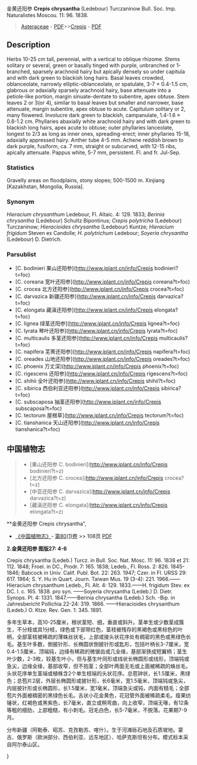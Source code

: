 金黄还阳参 **Crepis chrysantha** (Ledebour) Turczaninow Bull. Soc. Imp. Naturalistes Moscou. 11: 96. 1838.

> [Asteraceae](http://www.iplant.cn/info/Asteraceae?t=foc) - [PDF](http://www.iplant.cn/foc/pdf/Asteraceae.pdf)>>[Crepis](http://www.iplant.cn/info/Crepis?t=foc) - [PDF](http://www.iplant.cn/foc/pdf/Crepis.pdf)

## Description

Herbs 10-25 cm tall, perennial, with a vertical to oblique rhizome. Stems solitary or several, green or basally tinged with purple, unbranched or 1-branched, sparsely arachnoid hairy but apically densely so under capitula and with dark green to blackish long hairs. Basal leaves crowded, oblanceolate, narrowly elliptic-oblanceolate, or spatulate, 3-7 × 0.4-1.5 cm, glabrous or adaxially sparsely arachnoid hairy, base attenuate into a petiole-like portion, margin sinuate-dentate to subentire, apex obtuse. Stem leaves 2 or 3(or 4), similar to basal leaves but smaller and narrower, base attenuate, margin subentire, apex obtuse to acute. Capitulum solitary or 2, many flowered. Involucre dark green to blackish, campanulate, 1.4-1.6 × 0.8-1.2 cm. Phyllaries abaxially white arachnoid hairy and with dark green to blackish long hairs, apex acute to obtuse; outer phyllaries lanceolate, longest to 2/3 as long as inner ones, spreading-erect; inner phyllaries 15-18, adaxially appressed hairy. Anther tube 4-5 mm. Achene reddish brown to dark purple, fusiform, ca. 7 mm, straight or subcurved, with 12-15 ribs, apically attenuate. Pappus white, 5-7 mm, persistent. Fl. and fr. Jul-Sep.

### Statistics
Gravelly areas on floodplains, stony slopes; 500-1500 m. Xinjiang [Kazakhstan, Mongolia, Russia].

### Synonym
*Hieracium chrysanthum* Ledebour, Fl. Altaic. 4: 129. 1833; *Berinia chrysantha* (Ledebour) Schultz Bipontinus; *Crepis polytricha* (Ledebour) Turczaninow; *Hieracioides chrysantha* (Ledebour) Kuntze; *Hieracium frigidum* Steven ex Candolle; *H. polytrichum* Ledebour; *Soyeria chrysantha* (Ledebour) D. Dietrich.

### Parsublist

* [C.  bodinieri  果山还阳参](http://www.iplant.cn/info/Crepis bodinieri?t=foc)
* [C.  coreana  宽叶还阳参](http://www.iplant.cn/info/Crepis coreana?t=foc)
* [C.  crocea  北方还阳参](http://www.iplant.cn/info/Crepis crocea?t=foc)
* [C.  darvazica  新疆还阳参](http://www.iplant.cn/info/Crepis darvazica?t=foc)
* [C.  elongata  藏滇还阳参](http://www.iplant.cn/info/Crepis elongata?t=foc)
* [C.  lignea  绿茎还阳参](http://www.iplant.cn/info/Crepis lignea?t=foc)
* [C.  lyrata  琴叶还阳参](http://www.iplant.cn/info/Crepis lyrata?t=foc)
* [C.  multicaulis  多茎还阳参](http://www.iplant.cn/info/Crepis multicaulis?t=foc)
* [C.  napifera  芜菁还阳参](http://www.iplant.cn/info/Crepis napifera?t=foc)
* [C.  oreades  山地还阳参](http://www.iplant.cn/info/Crepis oreades?t=foc)
* [C.  phoenix  万丈深](http://www.iplant.cn/info/Crepis phoenix?t=foc)
* [C.  rigescens  还阳参](http://www.iplant.cn/info/Crepis rigescens?t=foc)
* [C.  shihii  全叶还阳参](http://www.iplant.cn/info/Crepis shihii?t=foc)
* [C.  sibirica  西伯利亚还阳参](http://www.iplant.cn/info/Crepis sibirica?t=foc)
* [C.  subscaposa  抽茎还阳参](http://www.iplant.cn/info/Crepis subscaposa?t=foc)
* [C.  tectorum  屋根草](http://www.iplant.cn/info/Crepis tectorum?t=foc)
* [C.  tianshanica  天山还阳参](http://www.iplant.cn/info/Crepis tianshanica?t=foc)

## 中国植物志

> * [果山还阳参  C.  bodinieri](http://www.iplant.cn/info/Crepis bodinieri?t=z)
> * [北方还阳参  C.  crocea](http://www.iplant.cn/info/Crepis crocea?t=z)
> * [中亚还阳参  C.  darvazica](http://www.iplant.cn/info/Crepis darvazica?t=z)
> * [藏滇还阳参  C.  elongata](http://www.iplant.cn/info/Crepis elongata?t=z)

**金黄还阳参 Crepis chrysantha",

* [《中国植物志》](http://www.iplant.cn/frps)- [第80(1)卷](http://www.iplant.cn/frps/vol/80(1)) >> 108页 [PDF](http://www.iplant.cn/frps/pdf/80(1)/108.PDF)

**2.金黄还阳参 图版27: 4-6**

Crepis chrysantha (Ledeb.) Turcz. in Bull. Soc. Nat. Mosc. 11: 96. 1838 et 21: 112. 1848; Froel. in DC., Prodr. 7: 165. 1838; Ledeb., Fl. Ross. 2: 826. 1845-1846; Babcock in Univ. Calif. Publ. Bot. 22: 263. 1947; Czer. in Fl. URSS 29: 617. 1964; S. Y. Hu in Quart. Journ. Taiwan Mus. 19 (3-4): 221. 1966.——Hieracium chrysanthum Ledeb., Fl. Alt. 4: 129. 1833.——H. frigidum Stev. ex DC. l. c. 165. 1838. pro syn. ——Soyeria chrysantha (Ledeb.) D. Dietr. Synops. Pl. 4: 1331. 1847.——Berinia chrysantha (Ledeb.) Sch. -Bip. in Jahresbericht Pollichia 22-24: 319. 1866. ——Hieracioides chrysanthum (Ledeb.) O. Ktze. Rev. Gen. 1: 345. 1891.

多年生草本，高10-25厘米，根状茎短、细，垂直或斜升。茎单生或少数茎成簇生，不分枝或具1分枝，绿色或下部带红色，茎枝被残存的黑褐色或黑棕色的叶柄，全部茎枝被稀疏的薄蛛丝状毛，上部或接头状花序处有稠密的黑色或黑绿色长毛。基生叶多数，倒披针形、长椭圆状倒披针形或匙形，包括叶柄长3-7厘米，宽0.4-1.5厘米，顶端钝，边缘有稀疏的微锯齿或几全缘，基部渐狭成短翼柄；茎生叶少数，2-3枚，较基生叶小，但与基生叶同形或线状长椭圆形或线形，顶端钝或急尖，边缘全缘，基部收窄，但不抱茎；全部叶两面无毛或上面被稀疏的蛛丝毛。头状花序单生茎端或植株含2个单生枝端的头状花序。总苞钟状，长1.5厘米，黑绿色；总苞片2层，外层长椭圆形或披针形，长6毫米，宽1.5毫米，顶端钝或急尖，内层披针形或长椭圆形，长1.5厘米，宽1毫米，顶端急尖或钝，内面有糙毛；全部苞片外面被稠密的黑绿色长毛。舌状小花金黄色，花冠管外面被稀疏柔毛。瘦果纺锤状，红褐色或黑紫色，长7毫米，直立或稍弯曲，向上收窄，顶端无喙，有12条等粗的细肋，上部粗糙，有小刺毛。冠毛白色，长5-7毫米，不脱落。花果期7-9月。

分布新疆（阿勒泰、昭苏、克孜勒苏、喀什）。生于河滩砾石地及石质坡地。蒙古、俄罗斯（欧洲部分、西伯利亚、远东地区）、哈萨克斯坦有分布。模式标本采自阿尔泰山区。

}